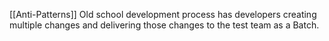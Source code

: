 [[Anti-Patterns]]
Old school development process has developers creating multiple changes and delivering those changes to the test team as a Batch.